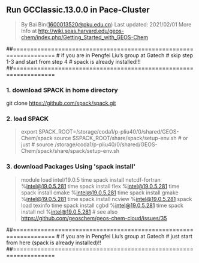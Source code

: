 ## Run GCClassic.13.0.0 in Pace-Cluster
> By Bai Bin(1600013520@pku.edu.cn)
> Last updated: 2021/02/01
More Info at http://wiki.seas.harvard.edu/geos-chem/index.php/Getting_Started_with_GEOS-Chem

##==================================================================
\# if you are in Pengfei Liu’s group at Gatech
\# skip step 1-3 and start from step 4
\# spack is already installed!!!
##==================================================================

### 1. download SPACK in home directory
git clone https://github.com/spack/spack.git

### 2. load SPACK
> export SPACK_ROOT=/storage/coda1/p-pliu40/0/shared/GEOS-Chem/spack
> source $SPACK_ROOT/share/spack/setup-env.sh
\# or just
\# source /storage/coda1/p-pliu40/0/shared/GEOS-Chem/spack/share/spack/setup-env.sh

### 3. download Packages Using 'spack install'
> module load intel/19.0.5
> time spack install netcdf-fortran %intel@19.0.5.281
> time spack install flex %intel@19.0.5.281
> time spack install cmake %intel@19.0.5.281
> time spack install gmake %intel@19.0.5.281
> time spack install ncview %intel@19.0.5.281
> spack load texinfo
> time spack install cgbd %intel@19.0.5.281
> time spack install ncl %intel@19.0.5.281
\# see also https://github.com/geoschem/geos-chem-cloud/issues/35

##==================================================================
\# if you are in Pengfei Liu’s group at Gatech
\# just start from here (spack is already installed)!!
##==================================================================


